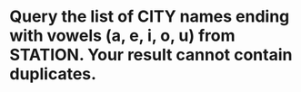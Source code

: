 # Query the list of CITY names ending with vowels (a, e, i, o, u) from STATION. Your result cannot contain duplicates.
